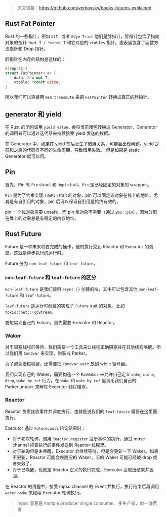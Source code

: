 > 原文链接：https://github.com/verhovsky/books-futures-explained

## Rust Fat Pointer

Rust 的一些指针，例如 `&[T]` 或者 `&dyn Trait` 他们是胖指针，胖指针包含了指向对象的指针 `*mut T / *const T` 和它对应的 `vtables` 指针。虚表里包含了函数方法指针和 Drop 指针。

胖指针在内存的结构是这样的：

```rust
#[repr(C)]
struct FatPointer<'a> {
    data: &'a mut T,
    vtable: *const usize,
}
```

所以我们可以直接用 `mem:transmute` 来把 `FatPointer` 转换成真正的胖指针。

## generator 和 yield

在 Rust 的闭包调用 `yield value;` 会将当前闭包转换成 Generator，Generator 的调用者可以通过迭代器来持续接受 yield 发送的数据。

在 Generator 中，如果在 yield 前后发生了借用关系，可能会出现问题，yield 之前和之后的代码有不同的生命周期，导致借用失效。
但是如果是 static Generator 就可以用。


## Pin

首先，Pin 有 `Pin` struct 和 `Unpin` trait，`Pin` 是已经固定的对象的 wrapper。

`Pin` 是为了约束实现 `!UnPin` trait 的对象，pin 可以固定该对象在栈上的地址，尤其是有自引用的对象，pin 后可以保证自引用是始终有效的。

pin 一个栈对象需要 unsafe，而 pin 堆对象不需要（通过 `Box::pin`），因为分配在堆上的对象总是有稳定的内存地址。

## Rust Future

Future 是一种未来将要完成的操作，他的执行受到 Reactor 和 Executor 的调度，这就是异步执行的运行时。

Future 分为 `non-leaf-future` 和 `leaf-future`。

### `non-leaf-future` 和 `leaf-future` 的区分

`non-leaf-future` 是我们使用 `async {}` 创建的块，其中可以包含其他 `non-leaf-future` 和 `leaf-future`。

`leaf-future` 是运行时创建的实现了 `Future` trait 的对象，比如 `tokio::net::TcpStream`。

要想实现自己的 Future，首先需要 Executor 和 Reactor。

### Waker

对于阻塞线程的等待，我们需要一个工具来让线程正确阻塞并在其他线程唤醒。所以我们用 `Condvar` 来实现，封装成 Parker。

为了避免虚假唤醒，还需要把 `Condvar.wait` 放到 while 循环里。

我们实现自己的 Waker，需要构造一个 `RawWaker` 来允许自己定义 `wake`, `clone`, `drop`, `wake by ref` 行为，在 `wake` 和 `wake by ref` 里调用我们自己的 Parker.unpark 来解除 Executor 线程阻塞。

### Reactor

Reactor 负责接收事件并调度执行，也就是说我们的 `leaf-future` 需要在这里面执行。

Executor 通过 `Future.poll` 轮询结果时：

* 对于初次轮询，调用 `Reactor.register` 注册事件的执行，通过 mpsc channel 把要执行的事件发送到 Reactor 线程里。
* 对于轮询但是未唤醒，Executor 会继续等待，但是会更新一下 Waker。如果不更新，Reactor 可能会唤醒旧的 Waker，旧的 Waker 可能已经被 drop 或者失效了。
* 对于已唤醒，也就是 Reactor 定义的执行完成，Executor 会取出结果并返回。

在 Reactor 的线程中，接受 mpsc channel 的 Event 并执行，执行结束后再调用 `waker.wake` 来继续 Executor 轮询执行。

> mpsc 意思是 mutiple producer single consumer，多生产者，单一消费者